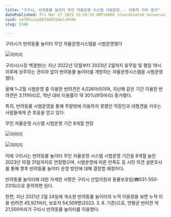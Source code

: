 ```yaml
---
title: "구리시, 반려동물 놀이터 무인 자율운영 시스템 시범운영... 이용자 지속 증가"
datePublished: Fri Mar 17 2023 15:55:33 GMT+0000 (Coordinated Universal Time)
cuid: cm705uiay003509lbdwls9nkk
slug: 5348

---
```



구리시가 반려동물 놀이터 무인 자율운영시스템을 시범운영했다

![이미지](https://cdn.hashnode.com/res/hashnode/image/upload/v1739258901694/daf1bb60-7afa-4b1f-994d-e2526e09a41f.jpeg)

구리시(시장 백경현)는 지난 2022년 12월부터 2023년 2월까지 휴무일 및 평일 19시 이후에 상주하는 관리자 없이 반려동물 놀이터를 개방하는 자율운영시스템을 시범운영했다.

올해 1~2월 시범운영 중 이용한 반려견은 4,026마리이며, 지난해 같은 기간 이용한 반려견은 3,111마리로, 작년 대비 이용률이 약 30%(915마리) 증가했다.

특히, 반려동물 시범운영을 통해 주말밖에 이용하지 못했던 직장인과 대형견을 키우는 사람들에게 큰 호응을 얻고 있다.

무인 자율운영 시스템 시범운영 기간 8개월 연장

![이미지](https://cdn.hashnode.com/res/hashnode/image/upload/v1739258903858/916dfd2f-e0b9-4bad-9943-965d6975f3e0.jpeg)

![이미지](https://cdn.hashnode.com/res/hashnode/image/upload/v1739258906098/0cf96f7f-cac1-440f-bb4d-00ee7dfd1cf1.jpeg)

이에 구리시는 반려동물 놀이터 무인 자율운영 시스템 시범운영 기간을 8개월 늘린 2023년 10월 31일까지로 연장했으며, 시범운영에 따른 만족도 등 시민 의견 설문조사를 통해 향후 반려동물 놀이터 운영 방안에 대해 결정할 예정이다.

반려동물 놀이터에 대한 자세한 사항은 구리시 산업지원과 동물보호팀(☎031-550-2315)으로 문의하면 된다.

한편, 지난 2021년 2월 24일에 개소한 반려동물 놀이터의 누적 이용량을 보면 누적 이용 반려견 45,921마리, 보호자 54,509명(2023. 3. 8. 기준)으로, 연평균 반려견 약 21,500마리가 구리시 반려동물 놀이터를 이용했다.